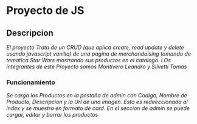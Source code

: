 # Proyecto de JS

## Descripcion

_El proyecto Trata de un CRUD (que aplica create, read update y delete usando javascript vanilla) de una pagina de merchandaising tomando de tematica Star Wars mostrando sus productos en el catalogo. LOs integrantes de este Proyecto somos Montivero Leandro y Silvetti Tomas_


### Funcionamiento
_Se carga los Productos en la pestaña de admin con Codigo, Nombre de Producto, Descripcion y la Url de una imagen. Esta es redireccionada al index y se muestra en formato de card. En el seccion de admin se puede cargar, editar y borrar los productos_